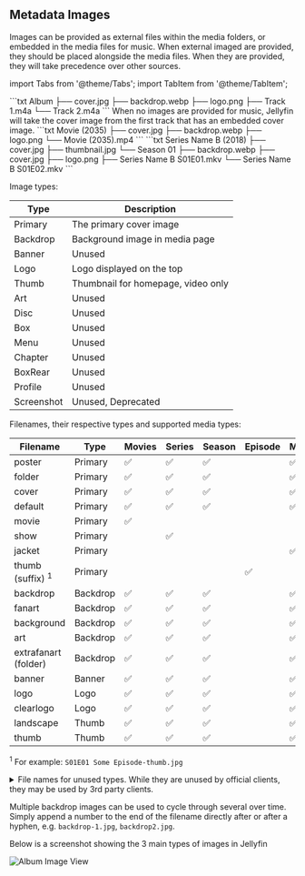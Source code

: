 <!-- markdownlint-disable MD041 -->

## Metadata Images

Images can be provided as external files within the media folders, or embedded in the media files for music. When external imaged are provided, they should be placed alongside the media files. When they are provided, they will take precedence over other sources.

import Tabs from '@theme/Tabs';
import TabItem from '@theme/TabItem';

<Tabs>
  <TabItem value='music' label='Music'>
    ```txt
    Album
    ├── cover.jpg
    ├── backdrop.webp
    ├── logo.png
    ├── Track 1.m4a
    └── Track 2.m4a
    ```
    When no images are provided for music, Jellyfin will take the cover image from the first track that has an embedded cover image.
  </TabItem>
  <TabItem value='movies' label='Movies'>
    ```txt
    Movie (2035)
    ├── cover.jpg
    ├── backdrop.webp
    ├── logo.png
    └── Movie (2035).mp4
    ```
  </TabItem>
  <TabItem value='shows' label='Shows'>
    ```txt
    Series Name B (2018)
    ├── cover.jpg
    ├── thumbnail.jpg
    └── Season 01
        ├── backdrop.webp
        ├── cover.jpg
        ├── logo.png
        ├── Series Name B S01E01.mkv
        └── Series Name B S01E02.mkv
    ```
  </TabItem>
</Tabs>

Image types:

| Type       | Description                        |
| ---------- | ---------------------------------- |
| Primary    | The primary cover image            |
| Backdrop   | Background image in media page     |
| Banner     | Unused                             |
| Logo       | Logo displayed on the top          |
| Thumb      | Thumbnail for homepage, video only |
| Art        | Unused                             |
| Disc       | Unused                             |
| Box        | Unused                             |
| Menu       | Unused                             |
| Chapter    | Unused                             |
| BoxRear    | Unused                             |
| Profile    | Unused                             |
| Screenshot | Unused, Deprecated                 |

Filenames, their respective types and supported media types:

| Filename                    | Type     | Movies | Series | Season | Episode | Music |
| --------------------------- | -------- | ------ | ------ | ------ | ------- | ----- |
| poster                      | Primary  | ✅     | ✅     | ✅     |         | ✅    |
| folder                      | Primary  | ✅     | ✅     | ✅     |         | ✅    |
| cover                       | Primary  | ✅     | ✅     | ✅     |         | ✅    |
| default                     | Primary  | ✅     | ✅     | ✅     |         | ✅    |
| movie                       | Primary  | ✅     |        |        |         |       |
| show                        | Primary  |        | ✅     |        |         |       |
| jacket                      | Primary  |        |        |        |         | ✅    |
| thumb (suffix) <sup>1</sup> | Primary  |        |        |        | ✅      |       |
| backdrop                    | Backdrop | ✅     | ✅     | ✅     |         | ✅    |
| fanart                      | Backdrop | ✅     | ✅     | ✅     |         | ✅    |
| background                  | Backdrop | ✅     | ✅     | ✅     |         | ✅    |
| art                         | Backdrop | ✅     | ✅     | ✅     |         | ✅    |
| extrafanart (folder)        | Backdrop | ✅     | ✅     | ✅     |         | ✅    |
| banner                      | Banner   | ✅     | ✅     | ✅     |         | ✅    |
| logo                        | Logo     | ✅     | ✅     | ✅     |         | ✅    |
| clearlogo                   | Logo     | ✅     | ✅     | ✅     |         | ✅    |
| landscape                   | Thumb    | ✅     | ✅     | ✅     |         | ✅    |
| thumb                       | Thumb    | ✅     | ✅     | ✅     |         | ✅    |

<sup>1</sup> For example: `S01E01 Some Episode-thumb.jpg`

<details>
  <summary>File names for unused types. While they are unused by official clients, they may be used by 3rd party clients.</summary>
| Filename | Type | Movies | Series | Season | Episode | Music |
| -------- | ---- | ------ | ------ | ------ | ------- | ----- |
| disc     | Disc | ✅     |        |        |         | ✅    |
| cdart    | Disc | ✅     |        |        |         | ✅    |
| discart  | Disc | ✅     |        |        |         |       |
| clearart | Art  | ✅     | ✅     | ✅     |         | ✅    |
</details>

Multiple backdrop images can be used to cycle through several over time. Simply append a number to the end of the filename directly after or after a hyphen, e.g. `backdrop-1.jpg`, `backdrop2.jpg`.

Below is a screenshot showing the 3 main types of images in Jellyfin

![Album Image View](/images/docs/server/media/music/album-images.png)
